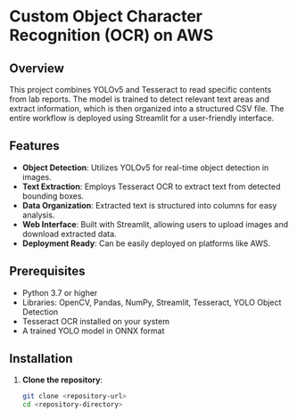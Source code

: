 # Custom Object Character Recognition (OCR) on AWS

## Overview

This project combines YOLOv5 and Tesseract to read specific contents from lab reports. The model is trained to detect relevant text areas and extract information, which is then organized into a structured CSV file. The entire workflow is deployed using Streamlit for a user-friendly interface.

## Features

- **Object Detection**: Utilizes YOLOv5 for real-time object detection in images.
- **Text Extraction**: Employs Tesseract OCR to extract text from detected bounding boxes.
- **Data Organization**: Extracted text is structured into columns for easy analysis.
- **Web Interface**: Built with Streamlit, allowing users to upload images and download extracted data.
- **Deployment Ready**: Can be easily deployed on platforms like AWS.

## Prerequisites

- Python 3.7 or higher
- Libraries: OpenCV, Pandas, NumPy, Streamlit, Tesseract, YOLO Object Detection
- Tesseract OCR installed on your system
- A trained YOLO model in ONNX format

## Installation

1. **Clone the repository**:

   ```bash
   git clone <repository-url>
   cd <repository-directory>